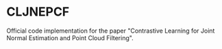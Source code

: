 # CLJNEPCF
Official code implementation for the paper "Contrastive Learning for Joint Normal Estimation and Point Cloud Filtering".
